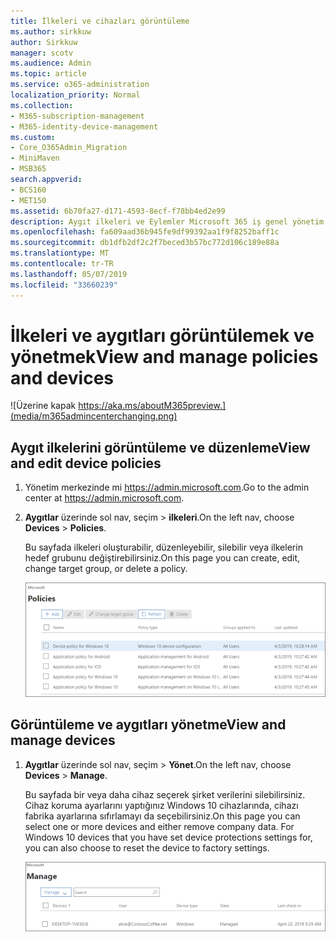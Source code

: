 ```yaml
---
title: İlkeleri ve cihazları görüntüleme
ms.author: sirkkuw
author: Sirkkuw
manager: scotv
ms.audience: Admin
ms.topic: article
ms.service: o365-administration
localization_priority: Normal
ms.collection:
- M365-subscription-management
- M365-identity-device-management
ms.custom:
- Core_O365Admin_Migration
- MiniMaven
- MSB365
search.appverid:
- BCS160
- MET150
ms.assetid: 6b70fa27-d171-4593-8ecf-f78bb4ed2e99
description: Aygıt ilkeleri ve Eylemler Microsoft 365 iş genel yönetim credintials ile oturum açarak görüntüleyin.
ms.openlocfilehash: fa609aad36b945fe9df99392aa1f9f8252baff1c
ms.sourcegitcommit: db1dfb2df2c2f7beced3b57bc772d106c189e88a
ms.translationtype: MT
ms.contentlocale: tr-TR
ms.lasthandoff: 05/07/2019
ms.locfileid: "33660239"
---
```

# <a name="view-and-manage-policies-and-devices"></a><span data-ttu-id="482ae-103">İlkeleri ve aygıtları görüntülemek ve yönetmek</span><span class="sxs-lookup"><span data-stu-id="482ae-103">View and manage policies and devices</span></span>

![Üzerine kapak https://aka.ms/aboutM365preview.](media/m365admincenterchanging.png)

## <a name="view-and-edit-device-policies"></a><span data-ttu-id="482ae-105">Aygıt ilkelerini görüntüleme ve düzenleme</span><span class="sxs-lookup"><span data-stu-id="482ae-105">View and edit device policies</span></span>

1.  <span data-ttu-id="482ae-106">Yönetim merkezinde mi <a href="https://go.microsoft.com/fwlink/p/?linkid=837890" target="_blank">https://admin.microsoft.com</a>.</span><span class="sxs-lookup"><span data-stu-id="482ae-106">Go to the admin center at <a href="https://go.microsoft.com/fwlink/p/?linkid=837890" target="_blank">https://admin.microsoft.com</a>.</span></span>
2. <span data-ttu-id="482ae-107">**Aygıtlar** üzerinde sol nav, seçim \> **ilkeleri**.</span><span class="sxs-lookup"><span data-stu-id="482ae-107">On the left nav, choose **Devices** \> **Policies**.</span></span>

    <span data-ttu-id="482ae-108">Bu sayfada ilkeleri oluşturabilir, düzenleyebilir, silebilir veya ilkelerin hedef grubunu değiştirebilirsiniz.</span><span class="sxs-lookup"><span data-stu-id="482ae-108">On this page you can create, edit, change target group, or delete a policy.</span></span>

    ![Screenshot of the Policies page](media/devicepolicies.png)
  
## <a name="view-and-manage-devices"></a><span data-ttu-id="482ae-110">Görüntüleme ve aygıtları yönetme</span><span class="sxs-lookup"><span data-stu-id="482ae-110">View and manage devices</span></span>


1. <span data-ttu-id="482ae-111">**Aygıtlar** üzerinde sol nav, seçim \> **Yönet**.</span><span class="sxs-lookup"><span data-stu-id="482ae-111">On the left nav, choose **Devices** \> **Manage**.</span></span> 
    
    <span data-ttu-id="482ae-p101">Bu sayfada bir veya daha cihaz seçerek şirket verilerini silebilirsiniz. Cihaz koruma ayarlarını yaptığınız Windows 10 cihazlarında, cihazı fabrika ayarlarına sıfırlamayı da seçebilirsiniz.</span><span class="sxs-lookup"><span data-stu-id="482ae-p101">On this page you can select one or more devices and either remove company data. For Windows 10 devices that you have set device protections settings for, you can also choose to reset the device to factory settings.</span></span>
  
   ![Sayfa aygıtları yönetme](media/devicesmanage.png)

